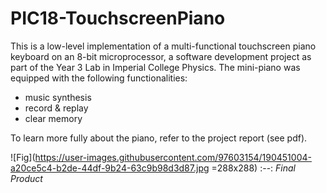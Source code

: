 # PIC18-TouchscreenPiano

This is a low-level implementation of a multi-functional touchscreen piano keyboard on an 8-bit microprocessor, a software development project as part of the Year 3 Lab in Imperial College Physics. The mini-piano was equipped with the following functionalities:
- music synthesis 
- record & replay
- clear memory

To learn more fully about the piano, refer to the project report (see pdf).

![Fig](https://user-images.githubusercontent.com/97603154/190451004-a20ce5c4-b2de-44df-9b24-63c9b98d3d87.jpg =288x288)
:--:
*Final Product*
